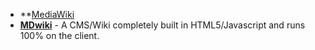 * **[MediaWiki](https://www.mediawiki.org/wiki/MediaWiki)
* **[MDwiki](https://dynalon.github.io/mdwiki/#!index.md)** - A CMS/Wiki completely built in HTML5/Javascript and runs 100% on the client.
